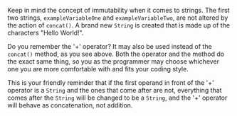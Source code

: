 Keep in mind the concept of immutability when it comes to strings. The first two strings, `exampleVariableOne` and `exampleVariableTwo`, are not altered by the action of `concat()`. A brand new `String` is created that is made up of the characters "Hello World!".

Do you remember the '+' operator? It may also be used instead of the `concat()` method, as you see above. Both the operator and the method do the exact same thing, so you as the programmer may choose whichever one you are more comfortable with and fits your coding style.

This is your friendly reminder that if the first operand in front of the '+' operator is a `String` and the ones that come after are not, everything that comes after the `String` will be changed to be a `String`, and the '+' operator will behave as concatenation, not addition.

